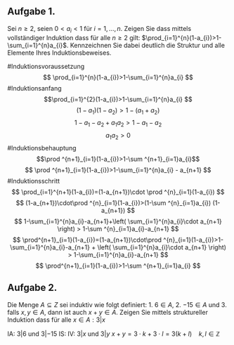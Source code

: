 ## Aufgabe 1. 
Sei $n ≥ 2$, seien $0 < a_{i} < 1$ für $i = 1, ... , n$. Zeigen Sie dass mittels vollständiger
Induktion dass für alle $n ≥ 2$ gilt: $\prod_{i=1}^{n}(1-a_{i})>1-\sum_{i=1}^{n}a_{i}$. Kennzeichnen Sie dabei deutlich die
Struktur und alle Elemente Ihres Induktionsbeweises.

#Induktionsvoraussetzung
$$
\prod_{i=1}^{n}(1-a_{i})>1-\sum_{i=1}^{n}a_{i}
$$
#Induktionsanfang
$$\prod_{i=1}^{2}(1-a_{i})>1-\sum_{i=1}^{n}a_{i}
$$$$(1-a_{1})(1-a_{2})>1-(a_{1}+a_{2})
$$$$1-a_{1}-a_{2}+a_{1}a_{2} > 1-a_{1}-a_{2}
$$$$a_{1}a_{2}>0
$$
#Induktionsbehauptung
$$\prod ^{n+1}_{i=1}(1-a_{i})>1-\sum ^{n+1}_{i=1}a_{i}$$
$$
\prod ^{n+1}_{i=1}(1-a_{i})>1-\sum_{i=1}^{n}a_{i} - a_{n+1}
$$
#Induktionsschritt
$$
\prod_{i=1}^{n+1}(1-a_{i})=(1-a_{n+1})\cdot \prod ^{n}_{i=1}(1-a_{i})
$$
$$
(1-a_{n+1})\cdot\prod ^{n}_{i=1}(1-a_{i})>(1-\sum ^{n}_{i=1}a_{i}) (1-a_{n+1})
$$
$$
 1-\sum_{i=1}^{n}a_{i}-a_{n+1}+\left( \sum_{i=1}^{n}a_{i}\cdot a_{n+1} \right) > 1-\sum ^{n}_{i=1}a_{i}-a_{n+1}
$$
$$
\prod^{n+1}_{i=1}(1-a_{i})=(1-a_{n+1})\cdot\prod ^{n}_{i=1}(1-a_{i})>1-\sum_{i=1}^{n}a_{i}-a_{n+1} + \left( \sum_{i=1}^{n}a_{i}\cdot a_{n+1} \right) > 1-\sum_{i=1}^{n}a_{i}-a_{n+1}
$$
$$
\prod^{n+1}_{i=1}(1-a_{i})>1-\sum ^{n+1}_{i=1}a_{i}
$$
## Aufgabe 2. 
Die Menge $A ⊆ Z$ sei induktiv wie folgt definiert: 1. $6 ∈ A$, 2. $−15 ∈ A$ und 3. falls
$x, y ∈ A$, dann ist auch $x + y ∈ A$. Zeigen Sie mittels struktureller Induktion dass für alle $x ∈ A:3 | x$

IA: $3|6$ und $3|-15$
IS: IV: $3|x$ und $3|y$
$x+y=3\cdot k+3\cdot l=3(k+l)~~~~k,l \in \mathbb{Z}$